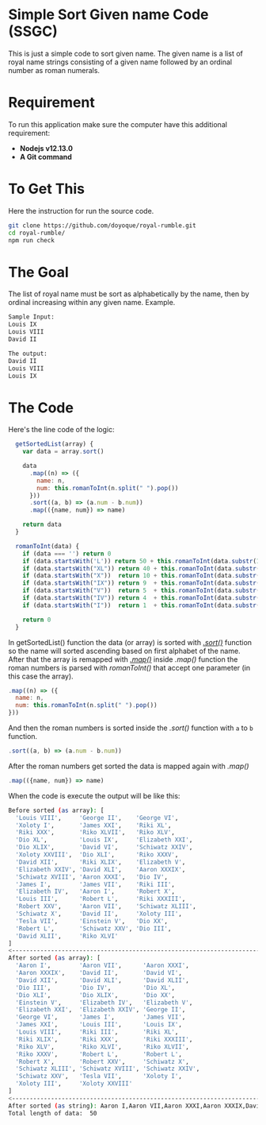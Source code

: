 # Simple Sort Given name Code (SSGC)

This is just a simple code to sort given name. The given name is a list of royal name strings consisting of a given name followed
by an ordinal number as roman numerals.

# Requirement

To run this application make sure the computer have this additional requirement:

* **Nodejs v12.13.0**
* **A Git command**

# To Get This

Here the instruction for run the source code.
```bash
git clone https://github.com/doyoque/royal-rumble.git
cd royal-rumble/
npm run check
```

# The Goal

The list of royal name must be sort as alphabetically by the name, then by ordinal increasing within any given name.
Example.

```bash
Sample Input:
Louis IX
Louis VIII
David II

The output:
David II
Louis VIII
Louis IX
```

# The Code

Here's the line code of the logic:
```javaScript
  getSortedList(array) {
    var data = array.sort()

    data
      .map((n) => ({
        name: n,
        num: this.romanToInt(n.split(" ").pop())
      }))
      .sort((a, b) => (a.num - b.num))
      .map(({name, num}) => name)

    return data
  }

  romanToInt(data) {
    if (data === '') return 0
    if (data.startsWith('L')) return 50 + this.romanToInt(data.substr(1))
    if (data.startsWith("XL")) return 40 + this.romanToInt(data.substr(2))
    if (data.startsWith("X"))  return 10 + this.romanToInt(data.substr(1))
    if (data.startsWith("IX")) return 9  + this.romanToInt(data.substr(2))
    if (data.startsWith("V"))  return 5  + this.romanToInt(data.substr(1))
    if (data.startsWith("IV")) return 4  + this.romanToInt(data.substr(2))
    if (data.startsWith("I"))  return 1  + this.romanToInt(data.substr(1))

    return 0
  }
```

In getSortedList() function the data (or array) is sorted with [_.sort()_](https://developer.mozilla.org/en-US/docs/Web/JavaScript/Reference/Global_Objects/Array/sort) function so the name will sorted ascending based on first alphabet of the name. After that the array is remapped with [_.map()_](https://developer.mozilla.org/en-US/docs/Web/JavaScript/Reference/Global_Objects/Array/map) inside _.map()_ function the roman numbers is parsed with _romanToInt()_ that accept one parameter (in this case the array).
```javaScript
.map((n) => ({
  name: n,
  num: this.romanToInt(n.split(" ").pop())
}))
```

And then the roman numbers is sorted inside the _.sort()_ function with ```a``` to ```b``` function.
```javaScript
.sort((a, b) => (a.num - b.num))
```

After the roman numbers get sorted the data is mapped again with _.map()_
```javaScript
.map(({name, num}) => name)
```

When the code is execute the output will be like this:
```bash
Before sorted (as array): [
  'Louis VIII',     'George II',    'George VI',
  'Xoloty I',       'James XXI',    'Riki XL',
  'Riki XXX',       'Riko XLVII',   'Riko XLV',
  'Dio XL',         'Louis IX',     'Elizabeth XXI',
  'Dio XLIX',       'David VI',     'Schiwatz XXIV',
  'Xoloty XXVIII',  'Dio XLI',      'Riko XXXV',
  'David XII',      'Riki XLIX',    'Elizabeth V',
  'Elizabeth XXIV', 'David XLI',    'Aaron XXXIX',
  'Schiwatz XVIII', 'Aaron XXXI',   'Dio IV',
  'James I',        'James VII',    'Riki III',
  'Elizabeth IV',   'Aaron I',      'Robert X',
  'Louis III',      'Robert L',     'Riki XXXIII',
  'Robert XXV',     'Aaron VII',    'Schiwatz XLIII',
  'Schiwatz X',     'David II',     'Xoloty III',
  'Tesla VII',      'Einstein V',   'Dio XX',
  'Robert L',       'Schiwatz XXV', 'Dio III',
  'David XLII',     'Riko XLVI'
]
<------------------------------------------------------------------------>
After sorted (as array): [
  'Aaron I',        'Aaron VII',      'Aaron XXXI',
  'Aaron XXXIX',    'David II',       'David VI',
  'David XII',      'David XLI',      'David XLII',
  'Dio III',        'Dio IV',         'Dio XL',
  'Dio XLI',        'Dio XLIX',       'Dio XX',
  'Einstein V',     'Elizabeth IV',   'Elizabeth V',
  'Elizabeth XXI',  'Elizabeth XXIV', 'George II',
  'George VI',      'James I',        'James VII',
  'James XXI',      'Louis III',      'Louis IX',
  'Louis VIII',     'Riki III',       'Riki XL',
  'Riki XLIX',      'Riki XXX',       'Riki XXXIII',
  'Riko XLV',       'Riko XLVI',      'Riko XLVII',
  'Riko XXXV',      'Robert L',       'Robert L',
  'Robert X',       'Robert XXV',     'Schiwatz X',
  'Schiwatz XLIII', 'Schiwatz XVIII', 'Schiwatz XXIV',
  'Schiwatz XXV',   'Tesla VII',      'Xoloty I',
  'Xoloty III',     'Xoloty XXVIII'
]
<------------------------------------------------------------------------>
After sorted (as string): Aaron I,Aaron VII,Aaron XXXI,Aaron XXXIX,David II,David VI,David XII,David XLI,David XLII,Dio III,Dio IV,Dio XL,Dio XLI,Dio XLIX,Dio XX,Einstein V,Elizabeth IV,Elizabeth V,Elizabeth XXI,Elizabeth XXIV,George II,George VI,James I,James VII,James XXI,Louis III,Louis IX,Louis VIII,Riki III,Riki XL,Riki XLIX,Riki XXX,Riki XXXIII,Riko XLV,Riko XLVI,Riko XLVII,Riko XXXV,Robert L,Robert L,Robert X,Robert XXV,Schiwatz X,Schiwatz XLIII,Schiwatz XVIII,Schiwatz XXIV,Schiwatz XXV,Tesla VII,Xoloty I,Xoloty III,Xoloty XXVIII  <------------------------------------------------------------------------>
Total length of data:  50
```
